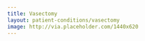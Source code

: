 ```yaml
---
title: Vasectomy
layout: patient-conditions/vasectomy
image: http://via.placeholder.com/1440x620
---
```

